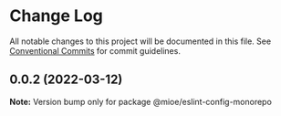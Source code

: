 # Change Log

All notable changes to this project will be documented in this file.
See [Conventional Commits](https://conventionalcommits.org) for commit guidelines.

## 0.0.2 (2022-03-12)

**Note:** Version bump only for package @mioe/eslint-config-monorepo
